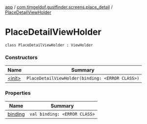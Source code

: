 [app](../../index.md) / [com.timgeldof.gustfinder.screens.place_detail](../index.md) / [PlaceDetailViewHolder](./index.md)

# PlaceDetailViewHolder

`class PlaceDetailViewHolder : ViewHolder`

### Constructors

| Name | Summary |
|---|---|
| [&lt;init&gt;](-init-.md) | `PlaceDetailViewHolder(binding: <ERROR CLASS>)` |

### Properties

| Name | Summary |
|---|---|
| [binding](binding.md) | `val binding: <ERROR CLASS>` |
